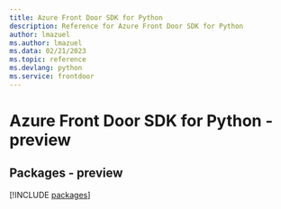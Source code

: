 ```yaml
---
title: Azure Front Door SDK for Python
description: Reference for Azure Front Door SDK for Python
author: lmazuel
ms.author: lmazuel
ms.data: 02/21/2023
ms.topic: reference
ms.devlang: python
ms.service: frontdoor
---
```

# Azure Front Door SDK for Python - preview
## Packages - preview
[!INCLUDE [packages](front-door-index.md)]